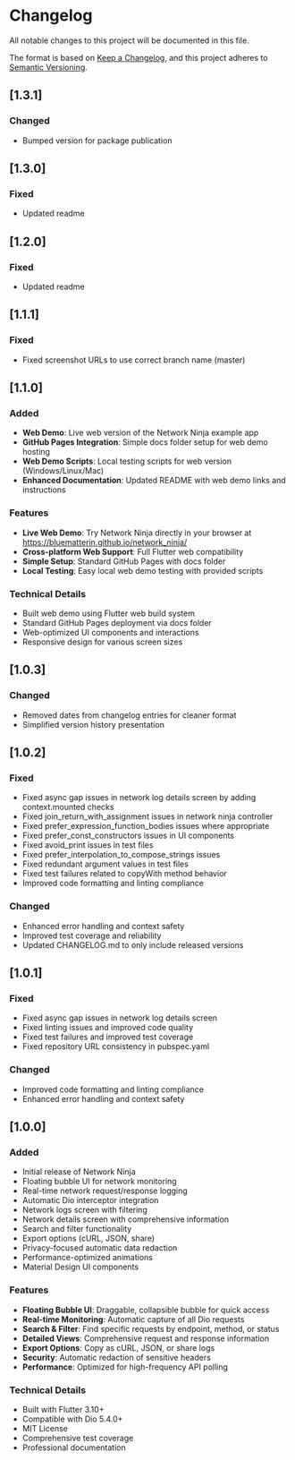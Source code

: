 # Changelog

All notable changes to this project will be documented in this file.

The format is based on [Keep a Changelog](https://keepachangelog.com/en/1.0.0/),
and this project adheres to [Semantic Versioning](https://semver.org/spec/v2.0.0.html).

## [1.3.1]

### Changed
- Bumped version for package publication

## [1.3.0]

### Fixed
- Updated readme

## [1.2.0]

### Fixed
- Updated readme

## [1.1.1]

### Fixed
- Fixed screenshot URLs to use correct branch name (master)

## [1.1.0]

### Added
- **Web Demo**: Live web version of the Network Ninja example app
- **GitHub Pages Integration**: Simple docs folder setup for web demo hosting
- **Web Demo Scripts**: Local testing scripts for web version (Windows/Linux/Mac)
- **Enhanced Documentation**: Updated README with web demo links and instructions

### Features
- **Live Web Demo**: Try Network Ninja directly in your browser at https://bluematterin.github.io/network_ninja/
- **Cross-platform Web Support**: Full Flutter web compatibility
- **Simple Setup**: Standard GitHub Pages with docs folder
- **Local Testing**: Easy local web demo testing with provided scripts

### Technical Details
- Built web demo using Flutter web build system
- Standard GitHub Pages deployment via docs folder
- Web-optimized UI components and interactions
- Responsive design for various screen sizes

## [1.0.3]

### Changed
- Removed dates from changelog entries for cleaner format
- Simplified version history presentation

## [1.0.2]

### Fixed
- Fixed async gap issues in network log details screen by adding context.mounted checks
- Fixed join_return_with_assignment issues in network ninja controller
- Fixed prefer_expression_function_bodies issues where appropriate
- Fixed prefer_const_constructors issues in UI components
- Fixed avoid_print issues in test files
- Fixed prefer_interpolation_to_compose_strings issues
- Fixed redundant argument values in test files
- Fixed test failures related to copyWith method behavior
- Improved code formatting and linting compliance

### Changed
- Enhanced error handling and context safety
- Improved test coverage and reliability
- Updated CHANGELOG.md to only include released versions

## [1.0.1]

### Fixed
- Fixed async gap issues in network log details screen
- Fixed linting issues and improved code quality
- Fixed test failures and improved test coverage
- Fixed repository URL consistency in pubspec.yaml

### Changed
- Improved code formatting and linting compliance
- Enhanced error handling and context safety

## [1.0.0]

### Added
- Initial release of Network Ninja
- Floating bubble UI for network monitoring
- Real-time network request/response logging
- Automatic Dio interceptor integration
- Network logs screen with filtering
- Network details screen with comprehensive information
- Search and filter functionality
- Export options (cURL, JSON, share)
- Privacy-focused automatic data redaction
- Performance-optimized animations
- Material Design UI components

### Features
- **Floating Bubble UI**: Draggable, collapsible bubble for quick access
- **Real-time Monitoring**: Automatic capture of all Dio requests
- **Search & Filter**: Find specific requests by endpoint, method, or status
- **Detailed Views**: Comprehensive request and response information
- **Export Options**: Copy as cURL, JSON, or share logs
- **Security**: Automatic redaction of sensitive headers
- **Performance**: Optimized for high-frequency API polling

### Technical Details
- Built with Flutter 3.10+
- Compatible with Dio 5.4.0+
- MIT License
- Comprehensive test coverage
- Professional documentation
